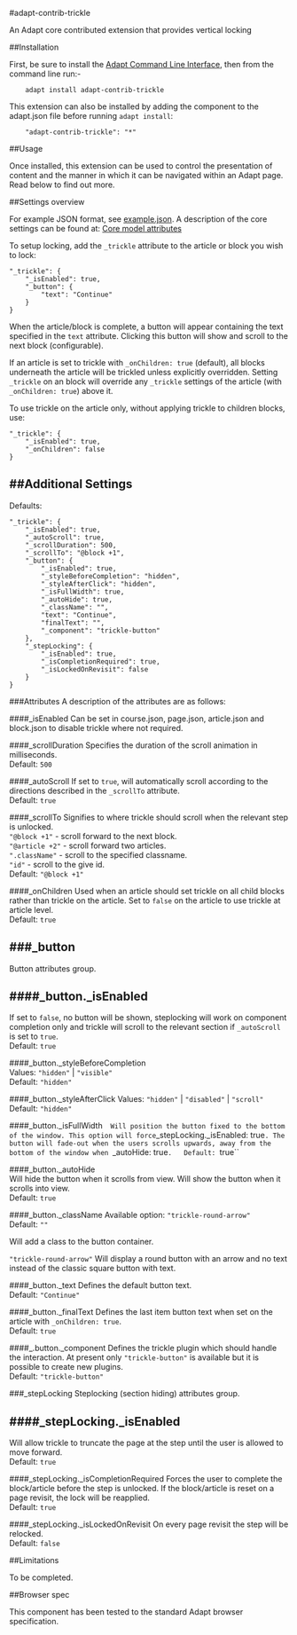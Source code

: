#adapt-contrib-trickle

An Adapt core contributed extension that provides vertical locking

##Installation

First, be sure to install the [Adapt Command Line Interface](https://github.com/adaptlearning/adapt-cli), then from the command line run:-

        adapt install adapt-contrib-trickle

This extension can also be installed by adding the component to the adapt.json file before running `adapt install`:
 
        "adapt-contrib-trickle": "*"

##Usage

Once installed, this extension can be used to control the presentation of content and the manner in which it can be navigated within an Adapt page. Read below to find out more.


##Settings overview

For example JSON format, see [example.json](example.json). A description of the core settings can be found at: [Core model attributes](https://github.com/adaptlearning/adapt_framework/wiki/Core-model-attributes)

To setup locking, add the ``_trickle`` attribute to the article or block you wish to lock:

```
"_trickle": {
    "_isEnabled": true,
    "_button": {
        "text": "Continue"
    }
}
```

When the article/block is complete, a button will appear containing the text specified in the ``text`` attribute.
Clicking this button will show and scroll to the next block (configurable).  
  
If an article is set to trickle with ``_onChildren: true`` (default), all blocks underneath the article will be trickled unless explicitly overridden. Setting ``_trickle`` on an block will override any ``_trickle`` settings of the article (with ``_onChildren: true``) above it.  
  
To use trickle on the article only, without applying trickle to children blocks, use:  

```
"_trickle": {
    "_isEnabled": true,
    "_onChildren": false
}
```
  
  
##Additional Settings
-----  

Defaults:
```
"_trickle": {
    "_isEnabled": true,
    "_autoScroll": true,
    "_scrollDuration": 500,
    "_scrollTo": "@block +1",
    "_button": {
        "_isEnabled": true,
        "_styleBeforeCompletion": "hidden",
        "_styleAfterClick": "hidden",
        "_isFullWidth": true,
        "_autoHide": true,
        "_className": "",
        "text": "Continue",
        "finalText": "",
        "_component": "trickle-button"
    },
    "_stepLocking": {
        "_isEnabled": true,
        "_isCompletionRequired": true,
        "_isLockedOnRevisit": false
    }
}
```

###Attributes
A description of the attributes are as follows:


####_isEnabled 
Can be set in course.json, page.json, article.json and block.json to disable trickle where not required.  
  
####_scrollDuration 
Specifies the duration of the scroll animation in milliseconds.  
Default: ``500``  
  
####_autoScroll 
If set to ``true``, will automatically scroll according to the directions described in the ``_scrollTo`` attribute.  
Default: ``true``  
  
####_scrollTo 
Signifies to where trickle should scroll when the relevant step is unlocked.  
``"@block +1"`` - scroll forward to the next block.  
``"@article +2"`` - scroll forward two articles.  
``".className"`` - scroll to the specified classname.  
``"id"`` - scroll to the give id.   
Default: ``"@block +1"``  
  
####_onChildren 
Used when an article should set trickle on all child blocks rather than trickle on the article. Set to ``false`` on the article to use trickle at article level.  
Default: ``true``   
  
###_button
-------
Button attributes group.  
  
####_button._isEnabled
-------
If set to ``false``, no button will be shown, steplocking will work on component completion only and trickle will scroll to the relevant section if ``_autoScroll`` is set to ``true``.  
Default:  ``true``  
  
####_button._styleBeforeCompletion  
Values: ``"hidden"`` | ``"visible"``  
Default: ``"hidden"``  

####_button._styleAfterClick
Values: ``"hidden"`` | ``"disabled"`` | ``"scroll"``  
Default: ``"hidden"``  
  
####_button._isFullWidth``  
Will position the button fixed to the bottom of the window. This option will force ``_stepLocking._isEnabled: true``. The button will fade-out when the users scrolls upwards, away from the bottom of the window when ``_autoHide: true``.  
Default: ``true``  
  
####_button._autoHide  
Will hide the button when it scrolls from view.  Will show the button when it scrolls into view.  
Default: ``true``  
  
####_button._className
Available option: ``"trickle-round-arrow"``  
Default: ``""``  
  
Will add a class to the button container.  
  
``"trickle-round-arrow"`` Will display a round button with an arrow and no text instead of the classic square button with text.  

####_button._text 
Defines the default button text.  
Default: ``"Continue"``  
  
####_button._finalText 
Defines the last item button text when set on the article with ``_onChildren: true``.  
Default: ``true``  

####_.button._component 
Defines the trickle plugin which should handle the interaction. At present only ``"trickle-button"`` is available but it is possible to create new plugins.  
Default: ``"trickle-button"``  
  
###_stepLocking
Steplocking (section hiding) attributes group.  
  
####_stepLocking._isEnabled  
-------
Will allow trickle to truncate the page at the step until the user is allowed to move forward.  
Default: ``true``  
  
####_stepLocking._isCompletionRequired 
Forces the user to complete the block/article before the step is unlocked. If the block/article is reset on a page revisit, the lock will be reapplied.  
Default: ``true``  
  
####_stepLocking._isLockedOnRevisit
On every page revisit the step will be relocked.  
Default: ``false``

##Limitations
 
To be completed.

##Browser spec

This component has been tested to the standard Adapt browser specification.